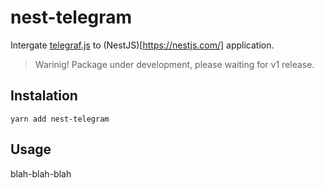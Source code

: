 # nest-telegram

Intergate [telegraf.js](https://telegraf.js.org/) to (NestJS)[https://nestjs.com/] application.

> Warinig! Package under development, please waiting for v1 release.

## Instalation 

`yarn add nest-telegram`

## Usage

blah-blah-blah
